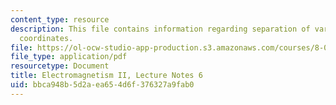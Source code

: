 ```yaml
---
content_type: resource
description: This file contains information regarding separation of variables in spherical
  coordinates.
file: https://ol-ocw-studio-app-production.s3.amazonaws.com/courses/8-07-electromagnetism-ii-fall-2012/bbca948b5d2aea654d6f376327a9fab0_MIT8_07F12_ln6.pdf
file_type: application/pdf
resourcetype: Document
title: Electromagnetism II, Lecture Notes 6
uid: bbca948b-5d2a-ea65-4d6f-376327a9fab0
---
```

